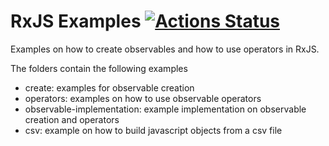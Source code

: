 # RxJS Examples [![Actions Status](https://github.com/pchorus/rxjs-examples/workflows/CI/badge.svg)](https://github.com/pchorus/rxjs-examples/actions)

Examples on how to create observables and how to use operators in RxJS.

The folders contain the following examples

- create: examples for observable creation
- operators: examples on how to use observable operators
- observable-implementation: example implementation on observable creation and operators
- csv: example on how to build javascript objects from a csv file
